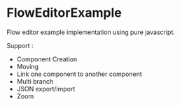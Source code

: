 # FlowEditorExample
Flow editor example implementation using pure javascript. 

Support :
- Component Creation
- Moving
- Link one component to another component
- Multi branch
- JSON export/import
- Zoom
